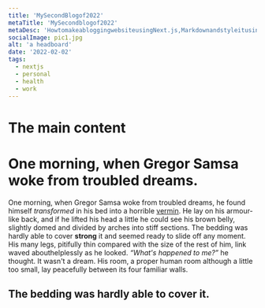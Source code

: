 ```yaml
---
title: 'MySecondBlogof2022'
metaTitle: 'MySecondblogof2022'
metaDesc: 'HowtomakeabloggingwebsiteusingNext.js,MarkdownandstyleitusingTailwindCSS.'
socialImage: pic1.jpg
alt: 'a headboard'
date: '2022-02-02'
tags:
  - nextjs
  - personal
  - health
  - work
---
```


# The main content

# One morning, when Gregor Samsa woke from troubled dreams.
One morning, when Gregor Samsa woke from troubled dreams, he found himself *transformed* in his bed into a horrible  [vermin](http://en.wikipedia.org/wiki/Vermin "Wikipedia Vermin"). He lay on his armour-like back, and if he lifted his head a little he could see his brown belly, slightly domed and divided by arches into stiff sections. The bedding was hardly able to cover **strong** it and seemed ready to slide off any moment. His many legs, pitifully thin compared with the size of the rest of him, link waved abouthelplessly as he looked. <cite>“What's happened to me?”</cite> he thought. It wasn't a dream. His room, a proper human room although a little too small, lay peacefully between its four familiar walls.</p>

## The bedding was hardly able to cover it.
